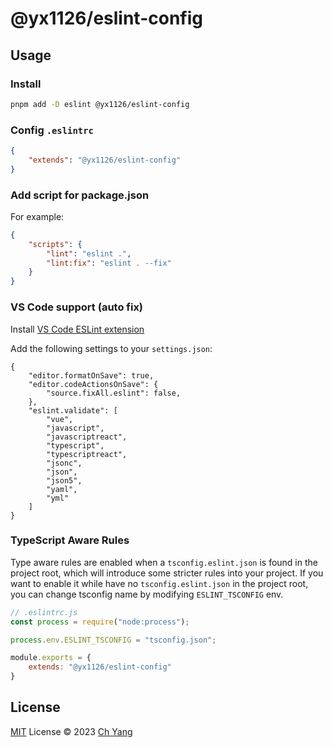 # @yx1126/eslint-config

## Usage

### Install

```bash
pnpm add -D eslint @yx1126/eslint-config
```

### Config `.eslintrc`

```json
{
    "extends": "@yx1126/eslint-config"
}
```

### Add script for package.json

For example:

```json
{
    "scripts": {
        "lint": "eslint .",
        "lint:fix": "eslint . --fix"
    }
}
```

### VS Code support (auto fix)

Install [VS Code ESLint extension](https://marketplace.visualstudio.com/items?itemName=dbaeumer.vscode-eslint)

Add the following settings to your `settings.json`:

```jsonc
{
    "editor.formatOnSave": true,
    "editor.codeActionsOnSave": {
        "source.fixAll.eslint": false,
    },
    "eslint.validate": [
        "vue",
		"javascript",
		"javascriptreact",
		"typescript",
		"typescriptreact",
		"jsonc",
		"json",
		"json5",
		"yaml",
		"yml"
    ]
}
```

### TypeScript Aware Rules

Type aware rules are enabled when a `tsconfig.eslint.json` is found in the project root, which will introduce some stricter rules into your project. If you want to enable it while have no `tsconfig.eslint.json` in the project root, you can change tsconfig name by modifying `ESLINT_TSCONFIG` env.

```js
// .eslintrc.js
const process = require("node:process");

process.env.ESLINT_TSCONFIG = "tsconfig.json";

module.exports = {
    extends: "@yx1126/eslint-config"
}
```

## License

[MIT](./LICENSE) License &copy; 2023 [Ch Yang](https://github.com/yx1126)